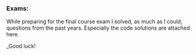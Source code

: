 ### Exams:

While preparing for the final course exam I solved, as much as I could, questions from the past years.
Especially the code solutions are attached here.

_Good luck!
